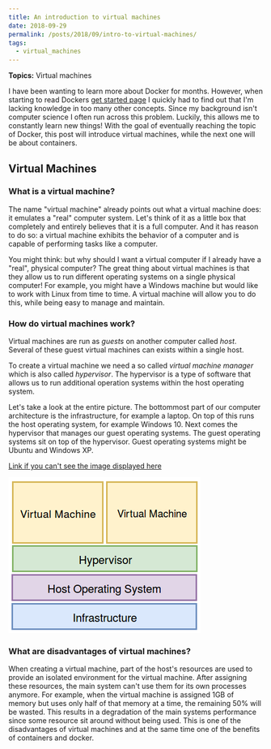 ```yaml
---
title: An introduction to virtual machines
date: 2018-09-29
permalink: /posts/2018/09/intro-to-virtual-machines/
tags:
  - virtual_machines
---
```


**Topics:** Virtual machines

 
I have been wanting to learn more about Docker for months. However, when starting to read Dockers [get started page](https://docs.docker.com/v17.09/get-started/) I quickly had to find out that I'm lacking knowledge in too many other concepts. Since my background isn't computer science I often run across this problem. Luckily, this allows me to constantly learn new things! With the goal of eventually reaching the topic of Docker, this post will introduce virtual machines, while the next one will be about containers.

## Virtual Machines

### What is a virtual machine?

The name "virtual machine" already points out what a virtual machine does: it emulates a "real" computer system. Let's think of it as a little box that completely and entirely believes that it is a full computer. And it has reason to do so: a virtual machine exhibits the behavior of a computer and is capable of performing tasks like a computer. 

You might think: but why should I want a virtual computer if I already have a "real", physical computer? The great thing about virtual machines is that they allow us to run different operating systems on a single physical computer! For example, you might have a Windows machine but would like to work with Linux from time to time. A virtual machine will allow you to do this, while being easy to manage and maintain. 

### How do virtual machines work?

Virtual machines are run as *guests* on another computer called *host*. Several of these guest virtual machines can exists within a single host.

To create a virtual machine we need a so called *virtual machine manager* which is also called *hypervisor*. The hypervisor is a type of software that allows us to run additional operation systems within the host operating system. 

Let's take a look at the entire picture. The bottommost part of our computer architecture is the infrastructure, for example a laptop. On top of this runs the host operating system, for example Windows 10. Next comes the hypervisor that manages our guest operating systems. The guest operating systems sit on top of the hypervisor. Guest operating systems might be Ubuntu and Windows XP.

[Link if you can't see the image displayed here](https://github.com/zotroneneis/resources/blob/master/virtual_machine.png)

![](virtual_machine.png)


### What are disadvantages of virtual machines?

When creating a virtual machine, part of the host's resources are used to provide an isolated environment for the virtual machine. After assigning these resources, the main system can't use them for its own processes anymore. For example, when the virtual machine is assigned 1GB of memory but uses only half of that memory at a time, the remaining 50% will be wasted. This results in a degradation of the main systems performance since some resource sit around without being used. This is one of the disadvantages of virtual machines and at the same time one of the benefits of containers and docker.


<!-- ## Containers -->

<!-- ### What is a container? -->

<!-- Let's start by looking at physical containers. Containers are mostly used in the shipping industry where they allow for an organized and efficient way to transport goods from one place to another. Before we agreed to using containers and standardized container sizes, shipping goods in bulk was a lot messier. -->

<!-- Software containers have a similar function. They allow us to pack our code and all of its dependencies (libraries, frameworks, etc.) into a nice little box - a container. The container can then run anywhere. This allows developers to be sure that their software will run independently of where it is deployed. --> 

<!-- Containers solve the problem of how we can reliably run software when moving it from one computing environment to another (e.g. from a developers machine to a test environment). When the environments are not identical we can run into problems. For example, the developer might have written the code in Python 3 but the test environment still runs in Python 2 (shame on the test environment!). Also differences in network topology, storage and security policies can cause problems. -->

<!-- ## Why are containers useful? -->
<!-- Difference between virtual machines and containers -->

<!-- Before we had containers, the go-to technology for running different isolated applications on a single server were *virtual machines*. Different to a container, a virtual machine packs the operating system and code together. Each virtual machine thinks that is has its own server. However, in reality, several different virtual machines all share the same server without knowing anything about each other. The underlying host operating system makes sure that each guest virtual machine believes that -->
<!-- it is the most important one in the world. This can become problematic (especially when running multiple virtual machines), because each guest virtual machine is basically running on an emulated server. The emulation layer between the host and guest operating systems is called "hypervisor" -->

<!-- Containers are different. Because they only contain an application and its dependencies, lots of containers fit on a single host operating system. In this case, we also don't have several operating systems running on a single server. The only operating system is the one of the host and all containers communicate with it directly. The rough eqivalent to the hypervisor used by virtual machines is the *container engine*. At the moment, the *Docker Engine* is by far the mos popular one. -->


<!-- ## What is a container image? -->

<!-- ## What is docker? -->




<!-- Sources: -->
<!-- - https://techcrunch.com/2016/10/16/wtf-is-a-container/ -->
<!-- - https://stackoverflow.com/questions/23735149/what-is-the-difference-between-a-docker-image-and-a-container -->


